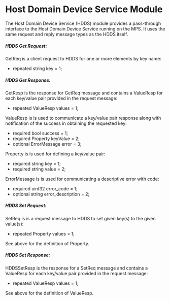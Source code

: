 # Host Domain Device Service Module
The Host Domain Device Service (HDDS) module provides a pass-through interface to
the Host Domain Device Service running on the MPS.  It uses the same request and
reply message types as the HDDS itself.

##### HDDS Get Request:
GetReq is a client request to HDDS for one or more elements by key name:

  - repeated string key = 1;
  
##### HDDS Get Response:
GetResp is the response for GetReq message and contains a ValueResp for each
key/value pair provided in the request message:

  - repeated ValueResp values = 1;

ValueResp is is used to communicate a key/value pair response along with
notification of the success in obtaining the requested key:

  - required bool success = 1;
  - required Property keyValue = 2;
  - optional ErrorMessage error = 3;

Property is is used for defining a key/value pair:

  - required string key = 1;
  - required string value = 2;

ErrorMessage is is used for communicating a descriptive error with code:

  - required uint32 error_code = 1;
  - optional string error_description = 2;

##### HDDS Set Request:
SetReq is is a request message to HDDS to set given key(s) to the given value(s):

  - repeated Property values = 1;

See above for the definition of Property.

##### HDDS Set Response:
HDDSSetResp is the response for a SetReq message and contains a ValueResp for each
key/value pair provided in the request message:

  - repeated ValueResp values = 1;

See above for the definition of ValueResp.
